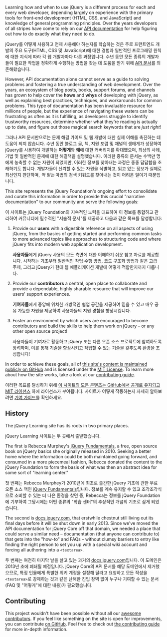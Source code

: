 <script>{
	"title": "About This Site",
	"customFields": [
		{
			"key": "is_chapter",
			"value": 0
		}
	]
}</script>

Learning how and when to use jQuery is a different process for each and every web developer, depending largely on experience with the primary tools for front-end development (HTML, CSS, and JavaScript) and knowledge of general programming principles. Over the years developers of all stripes have come to rely on our [API documentation](http://api.jquery.com) for help figuring out how to do exactly what they need to do.

jQuery를 어떻게 사용하고 언제 사용해야 하는지를 학습하는 것은 주로 프런트엔드 개발의 주요 도구(HTML, CSS 및 JavaScript)에 대한 경험과 일반적인 프로그래밍 원칙에 대한 지식에 따라 각 웹 개발자마다 다른 과정입니다. 수년 동안 모든 종류의 개발자들이 필요한 작업을 정확하게 수행하는 방법을 찾는 데 도움을 받기 위해 [API 문서](http://api.jquery.com)를 의존해왔습니다.

However, API documentation alone cannot serve as a guide to solving problems and fostering a true understanding of web development. Over the years, an ecosystem of blog posts, books, support forums, and channels has grown to help cover the **hows** and **whys** of developing with jQuery, as well as explaining best practices, techniques, and workarounds for common problems. This type of documentation has been invaluable resource for millions of people, but the experience of navigating these waters can be frustrating as often as it is fulfilling, as developers struggle to identify trustworthy resources, determine whether what they're reading is actually up to date, and figure out those magical search keywords that are _just right_!

그러나 API 문서만으로는 문제 해결 가이드 및 웹 개발에 대한 실제 이해를 촉진하는 데 도움이 되지 않습니다. 수년 동안 블로그 글, 책, 지원 포럼 및 채널의 생태계가 성장하여 jQuery를 사용하여 개발하는 **어떻게**와 **왜**에 대한 커버리지를 확대했으며, 최상의 사례, 기법 및 일반적인 문제에 대한 해결책을 설명했습니다. 이러한 종류의 문서는 수백만 명에게 농축할 수 없는 자원이 되었지만, 이러한 정보를 찾아내는 과정은 종종 답답함을 초래하기도 합니다. 개발자들이 신뢰할 수 있는 자원을 식별하고, 읽고 있는 정보가 실제로 최신인지 판단하며, _딱 맞는_ 마법의 검색 키워드를 찾아내는 것이 어려운 일이기 때문입니다.

This site represents the jQuery Foundation's ongoing effort to consolidate and curate this information in order to provide this crucial "narrative documentation" to our community and serve the following goals:

이 사이트는 jQuery Foundation의 지속적인 노력을 대표하여 이 정보를 통합하고 관리하여 커뮤니티에 필수적인 "서술적 문서"를 제공하고 다음과 같은 목표를 달성합니다:

1. Provide our **users** with a digestible reference on all aspects of using jQuery, from the basics of getting started and performing common tasks to more advanced topics like approaches to structuring code and where jQuery fits into modern web application development.

    **사용자들**에게 jQuery 사용의 모든 측면에 대한 이해하기 쉬운 참고 자료를 제공합니다. 시작하는 기초부터 일반적인 작업 수행 방법, 코드 구조화 방법과 같은 고급 주제, 그리고 jQuery가 현대 웹 애플리케이션 개발에 어떻게 적합한지까지 다룹니다.
   
2. Provide our **contributors** a central, open place to collaborate and provide a dependable, highly sharable resource that will improve our users' support experiences.

   **기여자들**에게 중앙에 위치한 개방적인 협업 공간을 제공하여 믿을 수 있고 매우 공유 가능한 자원을 제공하여 사용자들의 지원 경험을 향상시킵니다.
3. Foster an environment by which users are encouraged to become contributors and build the skills to help them work on jQuery – or any other open source project!

   사용자들이 기여자로 활동하고 jQuery 또는 다른 오픈 소스 프로젝트에 참여하도록 장려하며, 이를 통해 기술을 향상시키고 작업할 수 있는 기술을 갖추도록 환경을 조성합니다!

In order to achieve these goals, all of [this site's content is maintained publicly on GitHub](https://github.com/jquery/learn.jquery.com) and is licensed under the [MIT License](https://github.com/jquery/learn.jquery.com/blob/master/LICENSE.txt). To learn more about how the site works, take a look at our [contributing guide](/contributing/).

이러한 목표를 달성하기 위해 [이 사이트의 모든 콘텐츠는 GitHub에서 공개로 유지되고](https://github.com/jquery/learn.jquery.com) [MIT 라이선스](https://github.com/jquery/learn.jquery.com/blob/master/LICENSE.txt) 하에 라이선스가 부여됩니다. 사이트가 어떻게 작동하는지 자세히 알아보려면 [기여 가이드](/contributing/)를 확인하세요.

## History

The jQuery Learning site has its roots in two primary places.

jQuery Learning 사이트는 두 곳에서 출발했습니다.

The first is Rebecca Murphey's [jQuery Fundamentals](http://jqfundamentals.com/legacy), a free, open source book on jQuery basics she originally released in 2010. Seeking a better home where the information could be both maintained going forward, and consumed in a more piecemeal fashion, Rebecca donated the content to the jQuery Foundation to form the basis of what was then an abstract idea for some sort of "learning center."

첫 번째는 Rebecca Murphey가 2010년에 최초로 출간한 jQuery 기초에 관한 무료 오픈 소스 책인 [jQuery Fundamentals](http://jqfundamentals.com/legacy)입니다. 정보를 계속 유지할 수 있고 조각조각식으로 소비할 수 있는 더 나은 환경을 찾던 중, Rebecca는 정보를 jQuery Foundation에 기부하여 그당시에는 어떤 종류의 "학습 센터"의 추상적인 개념의 기초로 삼게 되었습니다.

The second is [docs.jquery.com](http://docs.jquery.com), that erstwhile chestnut still living out its final days before it will be shut down in early 2013. Since we've moved the API documentation for jQuery Core off that domain, we needed a place that could serve a similar need – documentation (that anyone can contribute to) that gets into the "how-to" and FAQs – without clumsy barriers to entry like finding the right person to set you up with a special wiki account and forcing all authoring into a `<textarea>`.

두 번째는 여전히 마지막 날을 살고 있는 과거의 [docs.jquery.com](http://docs.jquery.com)입니다. 이 도메인은 2013년 초에 폐쇄될 예정입니다. jQuery Core의 API 문서를 해당 도메인에서 제거했으므로, 특정 인물에게 특별한 위키 계정을 설정해 달라고 요청하고 모든 작성을 `<textarea>`로 강제하는 것과 같은 난해한 진입 장벽 없이 누구나 기여할 수 있는 문서(FAQ 및 "어떻게"에 대한 내용)가 필요했습니다.

## Contributing

This project wouldn't have been possible without all our [awesome contributors](https://github.com/jquery/learn.jquery.com/graphs/contributors?type=a). If you feel like something on the site is open for improvements, you can contribute [on GitHub](https://github.com/jquery/learn.jquery.com). Feel free to check out [the contributing guide](contributing/) for more in-depth information.
